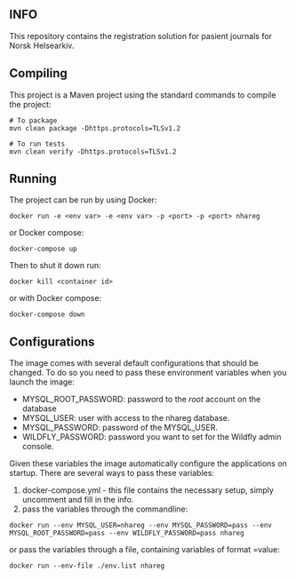 ## INFO

This repository contains the registration solution for pasient journals for Norsk Helsearkiv.

## Compiling
This project is a Maven project using the standard commands to compile the project:
```
# To package
mvn clean package -Dhttps.protocols=TLSv1.2

# To run tests
mvn clean verify -Dhttps.protocols=TLSv1.2
```

## Running
The project can be run by using Docker:
```
docker run -e <env var> -e <env var> -p <port> -p <port> nhareg
```
or Docker compose:
```
docker-compose up
```
Then to shut it down run:
```
docker kill <container id>
```
or with Docker compose:
```
docker-compose down
```

## Configurations
The image comes with several default configurations that should be changed. To do so you need to pass these
environment variables when you launch the image:
- MYSQL_ROOT_PASSWORD: password to the *root* account on the database
- MYSQL_USER: user with access to the nhareg database.
- MYSQL_PASSWORD: password of the MYSQL_USER.
- WILDFLY_PASSWORD: password you want to set for the Wildfly admin console.

Given these variables the image automatically configure the applications on startup. There are several ways
to pass these variables:
1. docker-compose.yml - this file contains the necessary setup, simply uncomment and fill in the info.
2. pass the variables through the commandline:
```
docker run --env MYSQL_USER=nhareg --env MYSQL_PASSWORD=pass --env MYSQL_ROOT_PASSWORD=pass --env WILDFLY_PASSWORD=pass nhareg
```
or pass the variables through a file, containing variables of format <variable>=value:
```
docker run --env-file ./env.list nhareg
```
